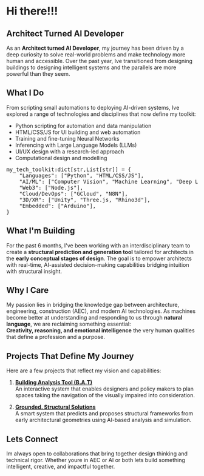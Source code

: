 

# Hi there!!!
## Architect Turned AI Developer

As an **Architect turned AI Developer**, my journey has been driven by a deep curiosity to solve real-world problems and make technology more human and accessible. Over the past year, Ive transitioned from designing buildings to designing intelligent systems and the parallels are more powerful than they seem.

## What I Do

From scripting small automations to deploying AI-driven systems, Ive explored a range of technologies and disciplines that now define my toolkit:

- Python scripting for automation and data manipulation  
- HTML/CSS/JS for UI building and web automation  
- Training and fine-tuning Neural Networks  
- Inferencing with Large Language Models (LLMs)  
- UI/UX design with a research-led approach
- Computational design and modelling

<pre>my_tech_toolkit:dict[str,List[str]] = {
    "Languages": ["Python", "HTML/CSS/JS"],
    "AI/ML": ["Computer Vision", "Machine Learning", "Deep Learning"],
    "Web3": ["Node.js"],
    "Cloud/DevOps": ["GCloud", "N8N"],
    "3D/XR": ["Unity", "Three.js, "Rhino3d"],
    "Embedded": ["Arduino"],
}</pre>

## What I'm Building

For the past 6 months, I've been working with an interdisciplinary team to create a **structural prediction and generation tool** tailored for architects in the **early conceptual stages of design**. The goal is to empower architects with real-time, AI-assisted decision-making capabilities bridging intuition with structural insight.

## Why I Care

My passion lies in bridging the knowledge gap between architecture, engineering, construction (AEC), and modern AI technologies. As machines become better at understanding and responding to us through **natural language**, we are reclaiming something essential:  
**Creativity, reasoning, and emotional intelligence** the very human qualities that define a profession and a purpose.

## Projects That Define My Journey

Here are a few projects that reflect my vision and capabilities:

1. [**Building Analysis Tool (B.A.T)**](https://github.com/sahilyousafp/Building_Analysis_Tool.git)  
   An interactive system that enables designers and policy makers to plan spaces taking the navigation of the visually impaired into consideration.

2. [**Grounded. Structural Solutions**](https://github.com/sahilyousafp/Grounded.-Structural-Solutions.git)  
   A smart system that predicts and proposes structural frameworks from early architectural geometries using AI-based analysis and simulation.

## Lets Connect

Im always open to collaborations that bring together design thinking and technical rigor. Whether youre in AEC or AI or both lets build something intelligent, creative, and impactful together.
